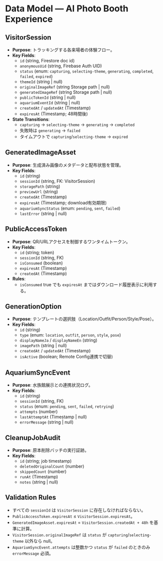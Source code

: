 # Data Model — AI Photo Booth Experience

## VisitorSession
- **Purpose**: トラッキングする各来場者の体験フロー。
- **Key Fields**:
  - `id` (string, Firestore doc id)
  - `anonymousUid` (string, Firebase Auth UID)
  - `status` (enum: `capturing`, `selecting-theme`, `generating`, `completed`, `failed`, `expired`)
  - `themeId` (string | null)
  - `originalImageRef` (string Storage path | null)
  - `generatedImageRef` (string Storage path | null)
  - `publicTokenId` (string | null)
  - `aquariumEventId` (string | null)
  - `createdAt` / `updatedAt` (Timestamp)
  - `expiresAt` (Timestamp; 48時間後)
- **State Transitions**:
  - `capturing` → `selecting-theme` → `generating` → `completed`
  - 失敗時は `generating` → `failed`
  - タイムアウトで `capturing`/`selecting-theme` → `expired`

## GeneratedImageAsset
- **Purpose**: 生成済み画像のメタデータと配布状態を管理。
- **Key Fields**:
  - `id` (string)
  - `sessionId` (string, FK: VisitorSession)
  - `storagePath` (string)
  - `previewUrl` (string)
  - `createdAt` (Timestamp)
  - `expiresAt` (Timestamp; download有効期限)
  - `aquariumSyncStatus` (enum: `pending`, `sent`, `failed`)
  - `lastError` (string | null)

## PublicAccessToken
- **Purpose**: QR/URLアクセスを制御するワンタイムトークン。
- **Key Fields**:
  - `id` (string; token)
  - `sessionId` (string, FK)
  - `isConsumed` (boolean)
  - `expiresAt` (Timestamp)
  - `createdAt` (Timestamp)
- **Rules**:
  - `isConsumed` true でも `expiresAt` まではダウンロード履歴表示に利用する。

## GenerationOption
- **Purpose**: テンプレートの選択肢（Location/Outfit/Person/Style/Pose）。
- **Key Fields**:
  - `id` (string)
  - `type` (enum: `location`, `outfit`, `person`, `style`, `pose`)
  - `displayNameJa` / `displayNameEn` (string)
  - `imagePath` (string | null)
  - `createdAt` / `updatedAt` (Timestamp)
  - `isActive` (boolean; Remote Config連携で切替)

## AquariumSyncEvent
- **Purpose**: 水族館展示との連携状況ログ。
- **Key Fields**:
  - `id` (string)
  - `sessionId` (string, FK)
  - `status` (enum: `pending`, `sent`, `failed`, `retrying`)
  - `attempts` (number)
  - `lastAttemptAt` (Timestamp | null)
  - `errorMessage` (string | null)

## CleanupJobAudit
- **Purpose**: 原本削除バッチの実行証跡。
- **Key Fields**:
  - `id` (string; job timestamp)
  - `deletedOriginalCount` (number)
  - `skippedCount` (number)
  - `runAt` (Timestamp)
  - `notes` (string | null)

## Validation Rules
- すべての `sessionId` は `VisitorSession` に存在しなければならない。
- `PublicAccessToken.expiresAt` ≤ `VisitorSession.expiresAt`。
- `GeneratedImageAsset.expiresAt` = `VisitorSession.createdAt + 48h` を基準に計算。
- `VisitorSession.originalImageRef` は `status` が `capturing`/`selecting-theme` 以外なら null。
- `AquariumSyncEvent.attempts` は整数かつ `status` が `failed` のときのみ `errorMessage` 必須。
